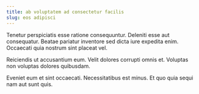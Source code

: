 ```yaml
---
title: ab voluptatem ad consectetur facilis
slug: eos adipisci
---
```


Tenetur perspiciatis esse ratione consequuntur. Deleniti esse aut consequatur. Beatae pariatur inventore sed dicta iure expedita enim. Occaecati quia nostrum sint placeat vel.

Reiciendis ut accusantium eum. Velit dolores corrupti omnis et. Voluptas non voluptas dolores quibusdam.

Eveniet eum et sint occaecati. Necessitatibus est minus. Et quo quia sequi nam aut sunt quis.
